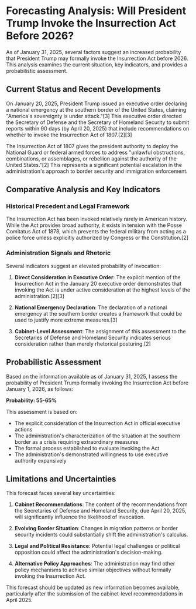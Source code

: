 # Forecasting Analysis: Will President Trump Invoke the Insurrection Act Before 2026?

As of January 31, 2025, several factors suggest an increased probability that President Trump may formally invoke the Insurrection Act before 2026. This analysis examines the current situation, key indicators, and provides a probabilistic assessment.

## Current Status and Recent Developments

On January 20, 2025, President Trump issued an executive order declaring a national emergency at the southern border of the United States, claiming "America's sovereignty is under attack."[3] This executive order directed the Secretary of Defense and the Secretary of Homeland Security to submit reports within 90 days (by April 20, 2025) that include recommendations on whether to invoke the Insurrection Act of 1807.[2][3]

The Insurrection Act of 1807 gives the president authority to deploy the National Guard or federal armed forces to address "unlawful obstructions, combinations, or assemblages, or rebellion against the authority of the United States."[2] This represents a significant potential escalation in the administration's approach to border security and immigration enforcement.

## Comparative Analysis and Key Indicators

### Historical Precedent and Legal Framework

The Insurrection Act has been invoked relatively rarely in American history. While the Act provides broad authority, it exists in tension with the Posse Comitatus Act of 1878, which prevents the federal military from acting as a police force unless explicitly authorized by Congress or the Constitution.[2]

### Administration Signals and Rhetoric

Several indicators suggest an elevated probability of invocation:

1. **Direct Consideration in Executive Order**: The explicit mention of the Insurrection Act in the January 20 executive order demonstrates that invoking the Act is under active consideration at the highest levels of the administration.[2][3]

2. **National Emergency Declaration**: The declaration of a national emergency at the southern border creates a framework that could be used to justify more extreme measures.[3]

3. **Cabinet-Level Assessment**: The assignment of this assessment to the Secretaries of Defense and Homeland Security indicates serious consideration rather than merely rhetorical posturing.[2]

## Probabilistic Assessment

Based on the information available as of January 31, 2025, I assess the probability of President Trump formally invoking the Insurrection Act before January 1, 2026, as follows:

**Probability: 55-65%**

This assessment is based on:

- The explicit consideration of the Insurrection Act in official executive actions
- The administration's characterization of the situation at the southern border as a crisis requiring extraordinary measures
- The formal process established to evaluate invoking the Act
- The administration's demonstrated willingness to use executive authority expansively

## Limitations and Uncertainties

This forecast faces several key uncertainties:

1. **Cabinet Recommendations**: The content of the recommendations from the Secretaries of Defense and Homeland Security, due April 20, 2025, will significantly influence the likelihood of invocation.

2. **Evolving Border Situation**: Changes in migration patterns or border security incidents could substantially shift the administration's calculus.

3. **Legal and Political Resistance**: Potential legal challenges or political opposition could affect the administration's decision-making.

4. **Alternative Policy Approaches**: The administration may find other policy mechanisms to achieve similar objectives without formally invoking the Insurrection Act.

This forecast should be updated as new information becomes available, particularly after the submission of the cabinet-level recommendations in April 2025.